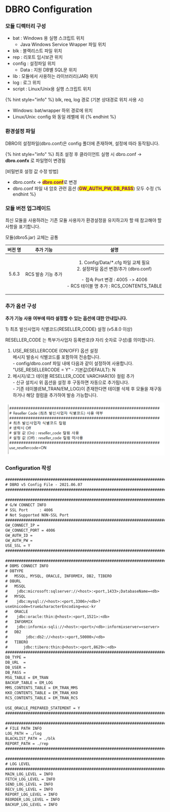 # DBRO Configuration

### 모듈 디렉터리 구성

* bat : Windows 용 실행 스크립트 위치
  * Java Windows Service Wrapper 파일 위치
* blk : 블랙리스트 파일 위치
* rep : 리포트 임시보관 위치
* config : 설정파일 위치
  * Data : 지원 DB별 SQL문 위치
* lib : 모듈에서 사용하는 라이브러리(JAR) 위치
* log : 로그 위치
* script : Linux/Unix용 실행 스크립트 위치

{% hint style="info" %}
blk, req, log 경로 (기본 상대경로 위치 사용 시)

* Windows: bat/wrapper 하위 경로에 위치
* Linux/Unix: config 와 동일 레벨에 위
{% endhint %}

### 환경설정 파일

DBRO의 설정파일(dbro.conf)은 config 폴더에 존재하며, 설정에 따라 동작됩니다.

{% hint style="info" %}
최초 설정 후 클라이언트 실행 시 dbro.conf -> **dbro.confx** 로 파일명이 변경됨

\[비밀번호 설정 값 수정 방법]

* dbro.confx -> <mark style="color:purple;">**dbro**</mark><mark style="color:purple;">.</mark><mark style="color:purple;">**conf**</mark>로 변경
* dbro.conf 파일 내 암호 관련 옵션 (<mark style="color:purple;">**GW\_AUTH\_PW, DB\_PASS**</mark>) 모두 수정
{% endhint %}

### 모듈 버전 업그레이드

최신 모듈을 사용하려는 기존 모듈 사용자가 환경설정을 유지하고자 할 때 참고해야 할 사항을 표기합니다.

모듈(dbro5.jar) 교체는 공통

|  버전 명 |     추가 기능    |                                                                       설명                                                                      |
| :---: | :----------: | :-------------------------------------------------------------------------------------------------------------------------------------------: |
| 5.6.3 | RCS 발송 기능 추가 | <p>1. Config/Data/*.cfg 파일 교체 필요<br>2. 설정파일 옵션 변경/추가 (dbro.conf)</p><p>- 접속 Port 변경 : 4005 -> 4006<br>- RCS 테이블 명 추가 : RCS_CONTENTS_TABLE</p> |



### 추가 옵션 구성

**추가 기능 사용 여부에 따라 설정할 수 있는 옵션에 대한 안내입니다.**

1\) 최초 발신사업자 식별코드(RESELLER\_CODE) 설정 (v5.8.0 이상)

RESELLER\_CODE 는 특부가사업자 등록번호(9 자리 숫자로 구성)를 의미합니다.&#x20;

1. USE\_RESELLERCODE (ON/OFF) 옵션 설정\
   메시지 발송시 식별코드를 포함하여 전송합니다.\
   \- config/dbro.conf 파일 내에 다음과 같이 설정하여 사용합니다.\
   "USE\_RESELLERCODE = Y" - 기본값(DEFAULT): N
2. 메시지/로그 테이블 RESELLER\_CODE VARCHAR(10) 컬럼 추가\
   \- 신규 설치시 위 옵션을 설정 후 구동하면 자동으로 추가됩니다.\
   \- 기존 테이블(EM\_TRAN/EM\_LOG)이 존재한다면 테이블 삭제 후 모듈을 재구동하거나 해당 컬럼을 추가하여 발송 가능합니다.

![](<../.gitbook/assets/image (19).png>)

### Configuration 작성

```tsconfig
######################################################################################
# DBRO v5 Config File - 2021.06.07
######################################################################################

######################################################################################
# G/W CONNECT INFO
# SSL Port     : 4006
# Not Supported NON-SSL Port
######################################################################################
GW_CONNECT_IP =
GW_CONNECT_PORT = 4006
GW_AUTH_ID =
GW_AUTH_PW =
USE_SSL = Y
######################################################################################

######################################################################################
# DBMS CONNECT INFO
# DBTYPE
#	MSSQL, MYSQL, ORACLE, INFORMIX, DB2, TIBERO
# DBURL
#   MSSQL           
#	 jdbc:microsoft:sqlserver://<host>:<port,1433>;DatabaseName=<db>
#   MYSQL           
#	 jdbc:mysql://<host>:<port,3306>/<db>?useUnicode=true&characterEncoding=euc-kr
#   ORACLE          
#	 jdbc:oracle:thin:@<host>:<port,1521>:<db>
#   INFORMIX
#	 jdbc:informix-sqli://<host>:<port>/<db>:informixserver=<server>
#   DB2
#        jdbc:db2://<host>:<port,50000>/<db>
#   TIBERO
#       jdbc:tibero:thin:@<host>:<port,8629>:<db>
######################################################################################
DB_TYPE =
DB_URL  =
DB_USER =
DB_PASS =
MSG_TABLE = EM_TRAN
BACKUP_TABLE = EM_LOG
MMS_CONTENTS_TABLE = EM_TRAN_MMS
KKO_CONTENTS_TABLE = EM_TRAN_KKO
RCS_CONTENTS_TABLE = EM_TRAN_RCS

USE_ORACLE_PREPARED_STATEMENT = Y
######################################################################################

######################################################################################
# FILE PATH INFO
LOG_PATH = ./log
BLACKLIST_PATH = ./blk
REPORT_PATH = ./rep
######################################################################################

######################################################################################
# LOG LEVEL
######################################################################################
MAIN_LOG_LEVEL = INFO
FETCH_LOG_LEVEL = INFO
SEND_LOG_LEVEL = INFO
RECV_LOG_LEVEL = INFO
REPORT_LOG_LEVEL = INFO
REORDER_LOG_LEVEL = INFO
BACKUP_LOG_LEVEL = INFO

```

